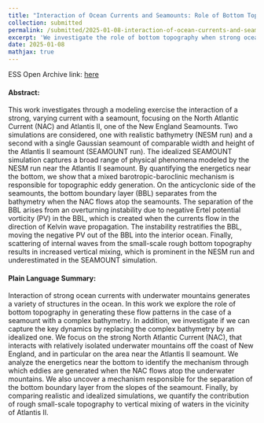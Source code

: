 ```yaml
---
title: "Interaction of Ocean Currents and Seamounts: Role of Bottom Topography Around Atlantis II"
collection: submitted
permalink: /submitted/2025-01-08-interaction-of-ocean-currents-and-seamounts
excerpt: 'We investigate the role of bottom topography when strong ocean currents interact with steep, tall seamounts'
date: 2025-01-08
mathjax: true
---
```

ESS Open Archive link: [here](https://essopenarchive.org/doi/full/10.22541/essoar.173758245.52913306)

#### Abstract:
This work investigates through a modeling exercise the interaction of a strong, varying current with a seamount, focusing on the North Atlantic Current (NAC) and Atlantis II, one of the New England Seamounts. Two simulations are considered, one with realistic bathymetry (NESM run) and a second with a single Gaussian seamount of comparable width and height of the Atlantis II seamount (SEAMOUNT run). The idealized SEAMOUNT simulation captures a broad range of physical phenomena modeled by the NESM run near the Atlantis II seamount. By quantifying the energetics near the bottom, we show that a mixed barotropic-baroclinic mechanism is responsible for topographic eddy generation. 
On the anticyclonic side of the seamounts, the bottom boundary layer (BBL) separates from the bathymetry when the NAC flows atop the seamounts. The separation of the BBL arises from an overturning instability due to negative Ertel potential vorticity (PV) in the BBL, which is created when the currents flow in the direction of Kelvin wave propagation. The instability restratifies the BBL, moving the negative PV out of the BBL into the interior ocean. 
Finally, scattering of internal waves from the small-scale rough bottom topography results in increased vertical mixing, which is prominent in the NESM run and underestimated in the SEAMOUNT simulation.

#### Plain Language Summary:
Interaction of strong ocean currents with underwater mountains generates a variety of structures in the ocean. In this work we explore the role of bottom topography in generating these flow patterns in the case of a seamount with a complex bathymetry. In addition, we investigate if we can capture the key dynamics by replacing the complex bathymetry by an idealized one. We focus on the strong North Atlantic Current (NAC), that interacts with relatively isolated underwater mountains off the coast of New England, and in particular on the area near the Atlantis II seamount. We analyze the energetics near the bottom to identify the mechanism through which eddies are generated when the NAC flows atop the underwater mountains. We also uncover a mechanism responsible for the separation of the bottom boundary layer from the slopes of the seamount. Finally, by comparing realistic and idealized simulations, we quantify the contribution of rough small-scale topography to vertical mixing of waters in the vicinity of Atlantis II. 

